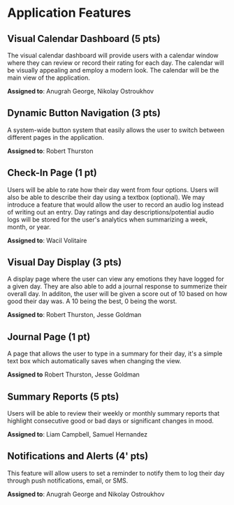 # Application Features

## Visual Calendar Dashboard (5 pts)

The visual calendar dashboard will provide users with a calendar window where they can review or record their rating for each day. The calendar will be visually appealing and employ a modern look. The calendar will be the main view of the application.

**Assigned to**: Anugrah George, Nikolay Ostroukhov

## Dynamic Button Navigation (3 pts)

A system-wide button system that easily allows the user to switch between different pages in the application.

**Assigned to**: Robert Thurston 

## Check-In Page (1 pt)

Users will be able to rate how their day went from four options. Users will also be able to describe their day using a textbox (optional). We may introduce a feature that would allow the user to record an audio log instead of writing out an entry. Day ratings and day descriptions/potential audio logs will be stored for the user's analytics when summarizing a week, month, or year. 

**Assigned to**: Wacil Volitaire

## Visual Day Display (3 pts)

A display page where the user can view any emotions they have logged for a given day. They are also able to add a journal response to summerize their overall day. In additon, the user will be given a score out of 10 based on how good their day was. A 10 being the best, 0 being the worst.

**Assigned to**: Robert Thurston, Jesse Goldman

## Journal Page (1 pt)
A page that allows the user to type in a summary for their day, it's a simple text box which automatically saves when changing the view.

**Assigned to** Robert Thurston, Jesse Goldman

## Summary Reports (5 pts)

Users will be able to review their weekly or monthly summary reports that highlight consecutive good or bad days or significant changes in mood.

**Assigned to**: Liam Campbell, Samuel Hernandez 

## Notifications and Alerts (4' pts)

This feature will allow users to set a reminder to notify them to log their day through push notifications, email, or SMS.

**Assigned to**: Anugrah George and Nikolay Ostroukhov

